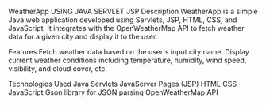WeatherApp USING JAVA SERVLET JSP
Description
WeatherApp is a simple Java web application developed using Servlets, JSP, HTML, CSS, and JavaScript. It integrates with the OpenWeatherMap API to fetch weather data for a given city and display it to the user.

Features
Fetch weather data based on the user's input city name. Display current weather conditions including temperature, humidity, wind speed, visibility, and cloud cover, etc.

Technologies Used
Java Servlets
JavaServer Pages (JSP)
HTML
CSS
JavaScript
Gson library for JSON parsing
OpenWeatherMap API
